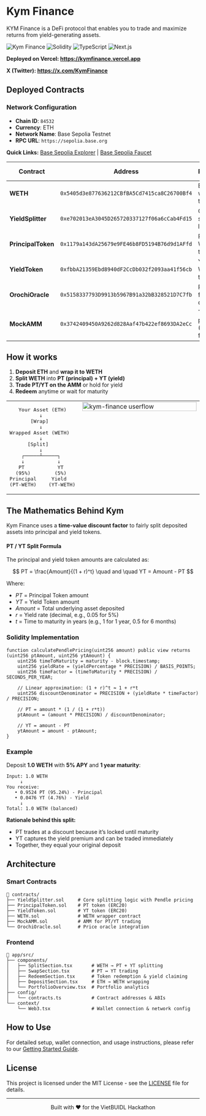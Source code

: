 # Kym Finance

KYM Finance is a DeFi protocol that enables you to trade and maximize returns from yield-generating assets.

![Kym Finance](https://img.shields.io/badge/Base-Sepolia-blue) 
![Solidity](https://img.shields.io/badge/Solidity-0.8.17-purple) 
![TypeScript](https://img.shields.io/badge/TypeScript-5.0-blue) 
![Next.js](https://img.shields.io/badge/Next.js-15-black)

**Deployed on Vercel: https://kymfinance.vercel.app**

**X (Twitter): https://x.com/KymFinance**

## Deployed Contracts

### Network Configuration

- **Chain ID**: `84532`
- **Currency**: ETH
- **Network Name**: Base Sepolia Testnet
- **RPC URL**: `https://sepolia.base.org`

**Quick Links:** [Base Sepolia Explorer](https://sepolia.basescan.org) | [Base Sepolia Faucet](https://www.coinbase.com/faucets/base-ethereum-goerli-faucet)

| Contract           | Address                                      | Purpose                       | Explorer Link |
| ------------------ | -------------------------------------------- | ----------------------------- |---------------|
| **WETH**           | `0x5405d3e877636212CBfBA5Cd7415ca8C26700Bf4` | ETH wrapper token             | [View](https://sepolia.basescan.org/address/0x5405d3e877636212CBfBA5Cd7415ca8C26700Bf4) |
| **YieldSplitter**  | `0xe702013eA3045D265720337127f06a6cCab4Fd15` | Core splitting logic          | [View](https://sepolia.basescan.org/address/0xe702013eA3045D265720337127f06a6cCab4Fd15) |
| **PrincipalToken** | `0x1179a143dA25679e9FE46b8FD5194B76d9d1AFfd` | PT-WETH token                 | [View](https://sepolia.basescan.org/address/0x1179a143dA25679e9FE46b8FD5194B76d9d1AFfd) |
| **YieldToken**     | `0xfbbA21359Ebd8940dF2CcDb032f2093aa41f56cb` | YT-WETH token                 | [View](https://sepolia.basescan.org/address/0xfbbA21359Ebd8940dF2CcDb032f2093aa41f56cb) |
| **OrochiOracle**   | `0x5158337793D9913b5967B91a32bB328521D7C7fb` | Price feed oracle             | [View](https://sepolia.basescan.org/address/0x5158337793D9913b5967B91a32bB328521D7C7fb) |
| **MockAMM**        | `0x3742409450A9262d828Aaf47b422ef8693DA2eCc` | Trading pool (0.3% fee)       | [View](https://sepolia.basescan.org/address/0x3742409450A9262d828Aaf47b422ef8693DA2eCc) |


## How it works

1. **Deposit ETH** and **wrap it to WETH**
2. **Split WETH** into **PT (principal) + YT (yield)**
3. **Trade PT/YT on the AMM** or hold for yield
4. **Redeem** anytime or wait for maturity


<table style="width:100%">
<tr>
<td style="width:35%; vertical-align:top; padding-right:10px;">

<pre>
   Your Asset (ETH)
          ↓
       [Wrap]
          ↓
Wrapped Asset (WETH)
          ↓
      [Split]
          ↓
    ┌─────┴─────┐
    ↓           ↓
   PT           YT
  (95%)        (5%)
Principal     Yield
(PT-WETH)    (YT-WETH)
</pre>

</td>
<td style="width:65%; vertical-align:top;">
<img src="https://github.com/user-attachments/assets/febab3c6-5dd1-4d29-bc77-53acc6d2e7ea" alt="kym-finance userflow" style="width:100%; height:auto;"/>
</td>
</tr>
</table>


## The Mathematics Behind Kym
Kym Finance uses a **time-value discount factor** to fairly split deposited assets into principal and yield tokens.

#### PT / YT Split Formula

The principal and yield token amounts are calculated as:

$$
PT = \frac{Amount}{(1 + r)^t} \quad and \quad YT = Amount - PT
$$

Where:  
- $PT$ = Principal Token amount  
- $YT$ = Yield Token amount  
- $Amount$ = Total underlying asset deposited  
- $r$ = Yield rate (decimal, e.g., 0.05 for 5%)  
- $t$ = Time to maturity in years (e.g., 1 for 1 year, 0.5 for 6 months)


### Solidity Implementation

```solidity
function calculatePendlePricing(uint256 amount) public view returns (uint256 ptAmount, uint256 ytAmount) {
    uint256 timeToMaturity = maturity - block.timestamp;
    uint256 yieldRate = (yieldPercentage * PRECISION) / BASIS_POINTS;
    uint256 timeFactor = (timeToMaturity * PRECISION) / SECONDS_PER_YEAR;

    // Linear approximation: (1 + r)^t ≈ 1 + r*t
    uint256 discountDenominator = PRECISION + (yieldRate * timeFactor) / PRECISION;

    // PT = amount * (1 / (1 + r*t))
    ptAmount = (amount * PRECISION) / discountDenominator;

    // YT = amount - PT
    ytAmount = amount - ptAmount;
}
```


### Example
Deposit **1.0 WETH** with **5% APY** and **1 year maturity**:

```
Input: 1.0 WETH
     ↓
You receive:
   • 0.9524 PT (95.24%) - Principal
   • 0.0476 YT (4.76%) - Yield
     ↓
Total: 1.0 WETH (balanced)
```


**Rationale behind this split:**
- PT trades at a discount because it’s locked until maturity
- YT captures the yield premium and can be traded immediately
- Together, they equal your original deposit


## Architecture

### Smart Contracts

```
📂 contracts/
├── YieldSplitter.sol     # Core splitting logic with Pendle pricing
├── PrincipalToken.sol    # PT token (ERC20)
├── YieldToken.sol        # YT token (ERC20)
├── WETH.sol              # WETH wrapper contract
├── MockAMM.sol           # AMM for PT/YT trading
└── OrochiOracle.sol      # Price oracle integration
```

### Frontend

```
📂 app/src/
├── components/
│   ├── SplitSection.tsx       # WETH → PT + YT splitting
│   ├── SwapSection.tsx        # PT ↔ YT trading
│   ├── RedeemSection.tsx      # Token redemption & yield claiming
│   ├── DepositSection.tsx     # ETH → WETH wrapping
│   └── PortfolioOverview.tsx  # Portfolio analytics
├── config/
│   └── contracts.ts           # Contract addresses & ABIs
└── context/
    └── Web3.tsx               # Wallet connection & network config
```


## How to Use
For detailed setup, wallet connection, and usage instructions, please refer to our [Getting Started Guide](GETTING_STARTED.md).


## License
This project is licensed under the MIT License - see the [LICENSE](LICENSE) file for details.

---


<p align="center">Built with ❤️ for the VietBUIDL Hackathon</p>
